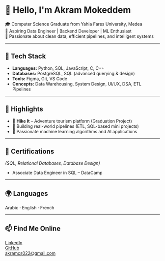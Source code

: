 # 👋 Hello, I'm Akram Mokeddem

🎓 Computer Science Graduate from Yahia Fares University, Medea  
🎯 Aspiring Data Engineer | Backend Developer | ML Enthusiast  
🌱 Passionate about clean data, efficient pipelines, and intelligent systems

---

## 💼 Tech Stack

- **Languages:** Python, SQL, JavaScript, C, C++
- **Databases:** PostgreSQL, SQL (advanced querying & design)
- **Tools:** Figma, Git, VS Code
- **Concepts:** Data Warehousing, System Design, UI/UX, DSA, ETL Pipelines

---

## 📌 Highlights

- 🧭 **Hike It** – Adventure tourism platform (Graduation Project)  
- 🧪 Building real-world pipelines (ETL, SQL-based mini projects)  
- 🧠 Passionate machine learning algorithms and AI applications

---

## 📜 Certifications

  *(SQL, Relational Databases, Database Design)*  
- Associate Data Engineer in SQL – DataCamp

---

## 🌍 Languages

Arabic · English · French

---

## 📫 Find Me Online

[LinkedIn](https://www.linkedin.com/in/mokeddem-akram-854782367)  
[GitHub](https://github.com/akramx22)  
akramcs022@gmail.com
